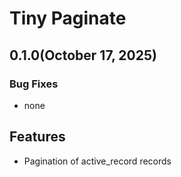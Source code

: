 # Tiny Paginate

## 0.1.0(October 17, 2025)
### Bug Fixes
* none

## Features
* Pagination of active_record records
